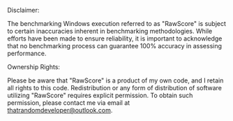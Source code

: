 Disclaimer:

The benchmarking Windows execution referred to as "RawScore" is subject to certain inaccuracies inherent in benchmarking methodologies.
While efforts have been made to ensure reliability, it is important to acknowledge that no benchmarking process can guarantee 100% accuracy in assessing performance.

Ownership Rights:

Please be aware that "RawScore" is a product of my own code, and I retain all rights to this code.
Redistribution or any form of distribution of software utilizing "RawScore" requires explicit permission. 
To obtain such permission, please contact me via email at thatrandomdeveloper@outlook.com.
